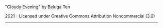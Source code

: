 "Cloudy Evening"
by Beluga Ten

2021 - Licensed under
Creative Commons
Attribution Noncommercial (3.0)

  ---
  
